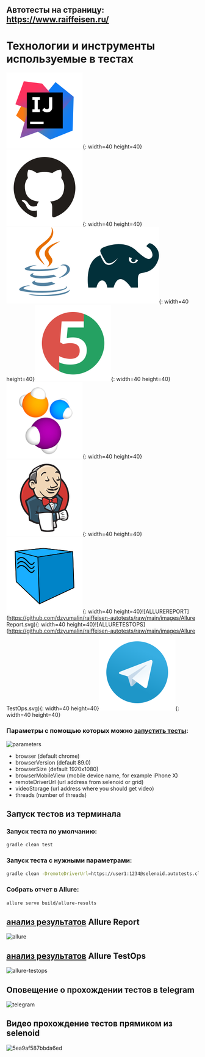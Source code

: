 ## Автотесты на страницу: https://www.raiffeisen.ru/
# Технологии и инструменты используемые в тестах
![IDEA](https://github.com/dzyumalin/raiffeisen-autotests/raw/main/images/IDEA.svg){: width=40 height=40}![GITHUB](https://github.com/dzyumalin/raiffeisen-autotests/raw/main/images/GitHub.svg){: width=40 height=40}![JAVA](https://github.com/dzyumalin/raiffeisen-autotests/raw/main/images/JAVA.svg)![GRADLE](https://github.com/dzyumalin/raiffeisen-autotests/raw/main/images/Gradle.svg){: width=40 height=40}![JUNIT](https://github.com/dzyumalin/raiffeisen-autotests/raw/main/images/Junit5.svg){: width=40 height=40}![SELENIDE](https://github.com/dzyumalin/raiffeisen-autotests/raw/main/images/Selenide.svg){: width=40 height=40}![JENKINS](https://github.com/dzyumalin/raiffeisen-autotests/raw/main/images/Jenkins.svg){: width=40 height=40}![SELENOID](https://github.com/dzyumalin/raiffeisen-autotests/raw/main/images/Selenoid.svg){: width=40 height=40}![ALLUREREPORT](https://github.com/dzyumalin/raiffeisen-autotests/raw/main/images/Allure Report.svg){: width=40 height=40}![ALLURETESTOPS](https://github.com/dzyumalin/raiffeisen-autotests/raw/main/images/Allure TestOps.svg){: width=40 height=40}![TELEGRAM](https://github.com/dzyumalin/raiffeisen-autotests/raw/main/images/Telegram.svg){: width=40 height=40}
### Параметры с помощью которых можно [запустить тесты](https://jenkins.autotests.cloud/job/raiffeisen-dmitryhli/build?delay=0sec):
![parameters](https://user-images.githubusercontent.com/48554235/124589772-0875d280-de63-11eb-9fcd-87a38b8a04f9.png)
* browser (default chrome)
* browserVersion (default 89.0)
* browserSize (default 1920x1080)
* browserMobileView (mobile device name, for example iPhone X)
* remoteDriverUrl (url address from selenoid or grid)
* videoStorage (url address where you should get video)
* threads (number of threads)

## Запуск тестов из терминала
### Запуск теста по умолчанию:
```bash
gradle clean test
```
### Запуск теста с нужными параметрами:
```bash
gradle clean -DremoteDriverUrl=https://user1:1234@selenoid.autotests.cloud/wd/hub/ -DvideoStorage=https://selenoid.autotests.cloud/video/ -Dthreads=1 test
```

### Собрать отчет в Allure:
```bash
allure serve build/allure-results
```
## [анализ результатов](https://jenkins.autotests.cloud/job/raiffeisen-dmitryhli/17/allure/#suites) Allure Report
![allure](https://user-images.githubusercontent.com/48554235/124589627-e2e8c900-de62-11eb-8c82-a7796dc03eb5.png)
## [анализ результатов](https://allure.autotests.cloud/project/241/test-cases?treeId=0) Allure TestOps
![allure-testops](https://user-images.githubusercontent.com/48554235/124589735-fe53d400-de62-11eb-880c-77d141614af7.png)
## Оповещение о прохождении тестов в telegram
![telegram](https://user-images.githubusercontent.com/48554235/124589747-03188800-de63-11eb-879b-d4c75d6592d5.png)
## Видео прохождение тестов прямиком из selenoid
![5ea9af587bbda6ed](https://user-images.githubusercontent.com/48554235/124590515-e4ff5780-de63-11eb-8f89-60602eb07df6.gif)


